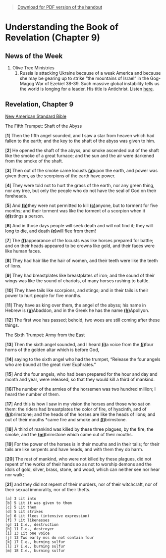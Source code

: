>[Download for PDF version of the handout](/week032222.pdf)


# Understanding the Book of Revelation (Chapter 9)

## News of the Week

1. Olive Tree Ministries
	1. Russia is attacking Ukraine because of a weak America and because she may be gearing up to strike “the mountains of Israel” in the Gog-Magog War of Ezekiel 38-39. Such massive global instability tells us the world is longing for a leader. His title is Antichrist.
	Listen [here](https://rumble.com/vx1mmz-the-endgame-the-mountains-of-israel-michele-bachmann-and-pastor-barry-stagn.html).


## Revelation, Chapter 9
[New American Standard Bible](https://biblehub.com/nasb_/revelation/9.htm)

The Fifth Trumpet: Shaft of the Abyss

[**1**] Then the fifth angel sounded, and I saw a star from heaven which had fallen to the earth; and the key to the shaft of the abyss was given to him. 

[**2**] He opened the shaft of the abyss, and smoke ascended out of the shaft like the smoke of a great furnace; and the sun and the air were darkened from the smoke of the shaft. 

[**3**] Then out of the smoke came locusts [**(a)**](https://biblehub.com/nasb_/revelation/9.htm#fn)upon the earth, and power was given them, as the scorpions of the earth have power. 

[**4**] They were told not to hurt the grass of the earth, nor any green thing, nor any tree, but only the people who do not have the seal of God on their foreheads. 

[**5**] And [**(b)**](https://biblehub.com/nasb_/revelation/9.htm#fn)they were not permitted to kill [**(c)**](https://biblehub.com/nasb_/revelation/9.htm#fn)anyone, but to torment for five months; and their torment was like the torment of a scorpion when it [**(d)**](https://biblehub.com/nasb_/revelation/9.htm#fn)stings a person. 

[**6**] And in those days people will seek death and will not find it; they will long to die, and death [**(e)**](https://biblehub.com/nasb_/revelation/9.htm#fn)will flee from them!

[**7**] The [**(f)**](https://biblehub.com/nasb_/revelation/9.htm#fn)appearance of the locusts was like horses prepared for battle; and on their heads appeared to be crowns like gold, and their faces were like human faces. 

[**8**] They had hair like the hair of women, and their teeth were like the teeth of lions. 

[**9**] They had breastplates like breastplates of iron; and the sound of their wings was like the sound of chariots, of many horses rushing to battle. 

[**10**] They have tails like scorpions, and stings; and in their tails is their power to hurt people for five months. 

[**11**] They have as king over them, the angel of the abyss; his name in Hebrew is [**(g)**](https://biblehub.com/nasb_/revelation/9.htm#fn)Abaddon, and in the Greek he has the name [**(h)**](https://biblehub.com/nasb_/revelation/9.htm#fn)Apollyon.

[**12**] The first woe has passed; behold, two woes are still coming after these things.

The Sixth Trumpet: Army from the East

[**13**] Then the sixth angel sounded, and I heard [**(i)**](https://biblehub.com/nasb_/revelation/9.htm#fn)a voice from the [**(j)**](https://biblehub.com/nasb_/revelation/9.htm#fn)four horns of the golden altar which is before God, 

[**14**] saying to the sixth angel who had the trumpet, “Release the four angels who are bound at the great river Euphrates.” 

[**15**] And the four angels, who had been prepared for the hour and day and month and year, were released, so that they would kill a third of mankind. 

[**16**]The number of the armies of the horsemen was two hundred million; I heard the number of them. 

[**17**] And this is how I saw in my vision the horses and those who sat on them: the riders had breastplates the color of fire, of hyacinth, and of [**(k)**](https://biblehub.com/nasb_/revelation/9.htm#fn)brimstone; and the heads of the horses are like the heads of lions; and out of their mouths *came fire and smoke and [**(l)**](https://biblehub.com/nasb_/revelation/9.htm#fn)brimstone. 

[**18**] A third of mankind was killed by these three plagues, by the fire, the smoke, and the [**(m)**](https://biblehub.com/nasb_/revelation/9.htm#fn)brimstone which came out of their mouths. 

[**19**] For the power of the horses is in their mouths and in their tails; for their tails are like serpents and have heads, and with them they do harm.

[**20**] The rest of mankind, who were not killed by these plagues, did not repent of the works of their hands so as not to worship demons and the idols of gold, silver, brass, stone, and wood, which can neither see nor hear nor walk; 

[**21**] and they did not repent of their murders, nor of their witchcraft, nor of their sexual immorality, nor of their thefts.

```
[a] 3 Lit into
[b] 5 Lit it was given to them
[c] 5 Lit them
[d] 5 Lit strikes
[e] 6 Lit flees (intensive expression)
[f] 7 Lit likenesses
[g] 11 I.e., destruction
[h] 11 I.e., destroyer
[i] 13 Lit one voice
[j] 13 Two early mss do not contain four
[k] 17 I.e., burning sulfur
[l] 17 I.e., burning sulfur
[m] 18 I.e., burning sulfur
```

